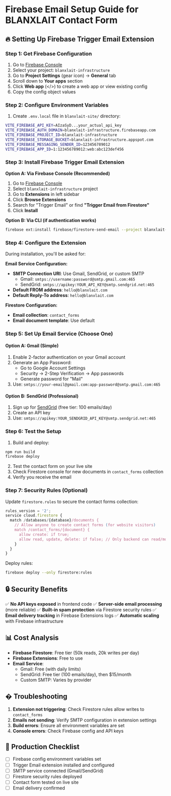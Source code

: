 # Firebase Email Setup Guide for BLANXLAIT Contact Form

## 🔥 **Setting Up Firebase Trigger Email Extension**

### Step 1: Get Firebase Configuration
1. Go to [Firebase Console](https://console.firebase.google.com/)
2. Select your project: `blanxlait-infrastructure`
3. Go to **Project Settings** (gear icon) → **General** tab
4. Scroll down to **Your apps** section
5. Click **Web app** (</>) to create a web app or view existing config
6. Copy the config object values

### Step 2: Configure Environment Variables
1. Create `.env.local` file in `blanxlait-site/` directory:
```bash
VITE_FIREBASE_API_KEY=AIzaSyD...your_actual_api_key
VITE_FIREBASE_AUTH_DOMAIN=blanxlait-infrastructure.firebaseapp.com
VITE_FIREBASE_PROJECT_ID=blanxlait-infrastructure
VITE_FIREBASE_STORAGE_BUCKET=blanxlait-infrastructure.appspot.com
VITE_FIREBASE_MESSAGING_SENDER_ID=123456789012
VITE_FIREBASE_APP_ID=1:123456789012:web:abc123def456
```

### Step 3: Install Firebase Trigger Email Extension
**Option A: Via Firebase Console (Recommended)**
1. Go to [Firebase Console](https://console.firebase.google.com/)
2. Select `blanxlait-infrastructure` project
3. Go to **Extensions** in left sidebar
4. Click **Browse Extensions**
5. Search for "Trigger Email" or find **"Trigger Email from Firestore"**
6. Click **Install**

**Option B: Via CLI (if authentication works)**
```bash
firebase ext:install firebase/firestore-send-email --project blanxlait-infrastructure
```

### Step 4: Configure the Extension
During installation, you'll be asked for:

**Email Service Configuration:**
- **SMTP Connection URI**: Use Gmail, SendGrid, or custom SMTP
  - Gmail: `smtps://username:password@smtp.gmail.com:465`
  - SendGrid: `smtps://apikey:YOUR_API_KEY@smtp.sendgrid.net:465`
- **Default FROM address**: `hello@blanxlait.com`
- **Default Reply-To address**: `hello@blanxlait.com`

**Firestore Configuration:**
- **Email collection**: `contact_forms`
- **Email document template**: Use default

### Step 5: Set Up Email Service (Choose One)

#### Option A: Gmail (Simple)
1. Enable 2-factor authentication on your Gmail account
2. Generate an App Password:
   - Go to Google Account Settings
   - Security → 2-Step Verification → App passwords
   - Generate password for "Mail"
3. Use: `smtps://your-email@gmail.com:app-password@smtp.gmail.com:465`

#### Option B: SendGrid (Professional)
1. Sign up for [SendGrid](https://sendgrid.com/) (free tier: 100 emails/day)
2. Create an API key
3. Use: `smtps://apikey:YOUR_SENDGRID_API_KEY@smtp.sendgrid.net:465`

### Step 6: Test the Setup
1. Build and deploy:
```bash
npm run build
firebase deploy
```

2. Test the contact form on your live site
3. Check Firestore console for new documents in `contact_forms` collection
4. Verify you receive the email

### Step 7: Security Rules (Optional)
Update `firestore.rules` to secure the contact forms collection:
```javascript
rules_version = '2';
service cloud.firestore {
  match /databases/{database}/documents {
    // Allow anyone to create contact forms (for website visitors)
    match /contact_forms/{document} {
      allow create: if true;
      allow read, update, delete: if false; // Only backend can read/modify
    }
  }
}
```

Deploy rules:
```bash
firebase deploy --only firestore:rules
```

## 🔒 **Security Benefits**
✅ **No API keys exposed** in frontend code
✅ **Server-side email processing** (more reliable)
✅ **Built-in spam protection** via Firestore security rules
✅ **Email delivery tracking** in Firebase Extensions logs
✅ **Automatic scaling** with Firebase infrastructure

## 📊 **Cost Analysis**
- **Firebase Firestore**: Free tier (50k reads, 20k writes per day)
- **Firebase Extensions**: Free to use
- **Email Service**:
  - Gmail: Free (with daily limits)
  - SendGrid: Free tier (100 emails/day), then $15/month
  - Custom SMTP: Varies by provider

## � **Troubleshooting**
1. **Extension not triggering**: Check Firestore rules allow writes to `contact_forms`
2. **Emails not sending**: Verify SMTP configuration in extension settings
3. **Build errors**: Ensure all environment variables are set
4. **Console errors**: Check Firebase config and API keys

## 🚀 **Production Checklist**
- [ ] Firebase config environment variables set
- [ ] Trigger Email extension installed and configured
- [ ] SMTP service connected (Gmail/SendGrid)
- [ ] Firestore security rules deployed
- [ ] Contact form tested on live site
- [ ] Email delivery confirmed

